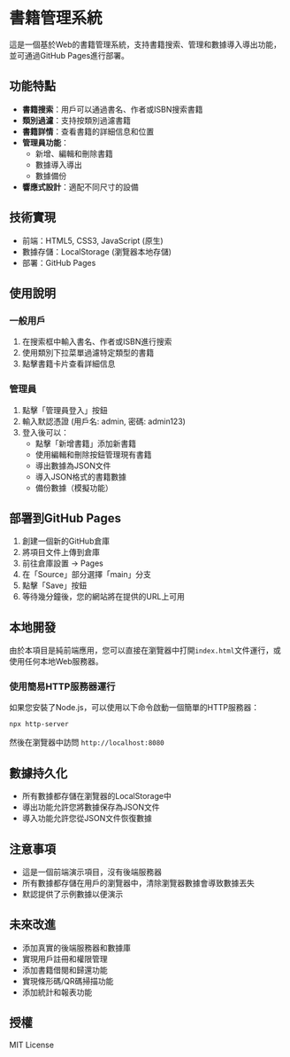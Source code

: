 # 書籍管理系統

這是一個基於Web的書籍管理系統，支持書籍搜索、管理和數據導入導出功能，並可通過GitHub Pages進行部署。

## 功能特點

- **書籍搜索**：用戶可以通過書名、作者或ISBN搜索書籍
- **類別過濾**：支持按類別過濾書籍
- **書籍詳情**：查看書籍的詳細信息和位置
- **管理員功能**：
  - 新增、編輯和刪除書籍
  - 數據導入導出
  - 數據備份
- **響應式設計**：適配不同尺寸的設備

## 技術實現

- 前端：HTML5, CSS3, JavaScript (原生)
- 數據存儲：LocalStorage (瀏覽器本地存儲)
- 部署：GitHub Pages

## 使用說明

### 一般用戶

1. 在搜索框中輸入書名、作者或ISBN進行搜索
2. 使用類別下拉菜單過濾特定類型的書籍
3. 點擊書籍卡片查看詳細信息

### 管理員

1. 點擊「管理員登入」按鈕
2. 輸入默認憑證 (用戶名: admin, 密碼: admin123)
3. 登入後可以：
   - 點擊「新增書籍」添加新書籍
   - 使用編輯和刪除按鈕管理現有書籍
   - 導出數據為JSON文件
   - 導入JSON格式的書籍數據
   - 備份數據（模擬功能）

## 部署到GitHub Pages

1. 創建一個新的GitHub倉庫
2. 將項目文件上傳到倉庫
3. 前往倉庫設置 -> Pages
4. 在「Source」部分選擇「main」分支
5. 點擊「Save」按鈕
6. 等待幾分鐘後，您的網站將在提供的URL上可用

## 本地開發

由於本項目是純前端應用，您可以直接在瀏覽器中打開`index.html`文件運行，或使用任何本地Web服務器。

### 使用簡易HTTP服務器運行

如果您安裝了Node.js，可以使用以下命令啟動一個簡單的HTTP服務器：

```bash
npx http-server
```

然後在瀏覽器中訪問 `http://localhost:8080`

## 數據持久化

- 所有數據都存儲在瀏覽器的LocalStorage中
- 導出功能允許您將數據保存為JSON文件
- 導入功能允許您從JSON文件恢復數據

## 注意事項

- 這是一個前端演示項目，沒有後端服務器
- 所有數據都存儲在用戶的瀏覽器中，清除瀏覽器數據會導致數據丟失
- 默認提供了示例數據以便演示

## 未來改進

- 添加真實的後端服務器和數據庫
- 實現用戶註冊和權限管理
- 添加書籍借閱和歸還功能
- 實現條形碼/QR碼掃描功能
- 添加統計和報表功能

## 授權

MIT License